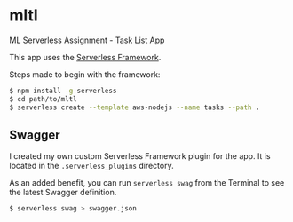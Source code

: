 # mltl
ML Serverless Assignment - Task List App

This app uses the [Serverless Framework](https://serverless.com).

Steps made to begin with the framework:

```bash
$ npm install -g serverless
$ cd path/to/mltl
$ serverless create --template aws-nodejs --name tasks --path .
```

## Swagger
I created my own custom Serverless Framework plugin for the app. It is located in the `.serverless_plugins` directory.

As an added benefit, you can run `serverless swag` from the Terminal to see the latest Swagger definition.

```bash
$ serverless swag > swagger.json
```
